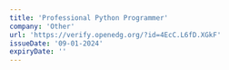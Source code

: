 ```yaml
---
title: 'Professional Python Programmer'
company: 'Other'
url: 'https://verify.openedg.org/?id=4EcC.L6fD.XGkF'
issueDate: '09-01-2024'
expiryDate: ''
---
```


